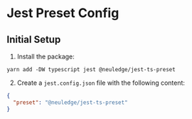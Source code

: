 # Jest Preset Config

## Initial Setup

1. Install the package:

```
yarn add -DW typescript jest @neuledge/jest-ts-preset
```

2. Create a `jest.config.json` file with the following content:

```json
{
  "preset": "@neuledge/jest-ts-preset"
}
```
